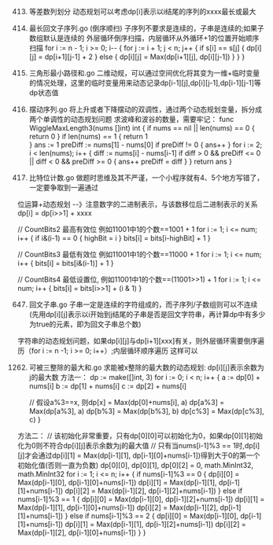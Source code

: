 413. 等差数列划分
动态规划可以考虑dp[i]表示以i结尾的序列的xxxx最长或最大

516. 最长回文子序列.go (倒序顺扫)
子序列不要求是连续的，子串是连续的;如果子数组默认是连续的
外层循环倒序扫描，内层循环从外循环+1的位置开始顺序扫描
	for i := n - 1; i >= 0; i-- {
		for j := i + 1; j < n; j++ {
			if s[i] == s[j] {
				dp[i][j] = dp[i+1][j-1] + 2
			} else {
				dp[i][j] = Max(dp[i+1][j], dp[i][j-1])
			}
		}
	}

120. 三角形最小路径和.go
二维动规，可以通过空间优化将其变为一维+临时变量的情况处理，这里的临时变量用来动态记录dp[i-1][j],dp[i][j-1],dp[i-1][j-1]等dp状态值

376. 摆动序列.go
将上升或者下降摆动的双调性，通过两个动态规划变量，拆分成两个单调性的动态规划问题
求波峰和波谷的数量，需要牢记：
func WiggleMaxLength3(nums []int) int {
	if nums == nil || len(nums) == 0 {
		return 0
	}
	if len(nums) == 1 {
		return 1	
	}
	ans := 1
	preDiff := nums[1] - nums[0]
	if preDiff != 0 {
		ans++
	}
	for i := 2; i < len(nums); i++ {
		diff := nums[i] - nums[i-1]
		if diff > 0 && preDiff <= 0 || diff < 0 && preDiff >= 0 {
			ans++
			preDiff = diff
		}
	}
	return ans
}

338. 比特位计数.go
做题时思维及其不严谨，一个小程序就有4、5个地方写错了，一定要争取到一遍通过

位运算+动态规划 --》注意数字的二进制表示，与该数移位后二进制表示的关系dp[i] = dp[i>>1] + xxxx

// CountBits2 最高有效位 例如11001中1的个数==1001 + 1
	for i := 1; i <= num; i++ {
		if i&(i-1) == 0 {
			highBit = i
		}
		bits[i] = bits[i-highBit] + 1
	}

// CountBits3 最低有效位 例如11001中1的个数==11000 + 1
	for i := 1; i <= num; i++ {
		bits[i] = bits[i&(i-1)] + 1
	}


// CountBits4 最低设置位, 例如11001中1的个数==(11001>>1) + 1
	for i := 1; i <= num; i++ {
		bits[i] = bits[i>>1] + (i & 1)
	}
		
647. 回文子串.go
子串一定是连续的字符组成的，而子序列/子数组则可以不连续(先用dp[i][j]表示以i开始到j结尾的子串是否是回文字符串，再计算dp中有多少为true的元素，即为回文子串总个数)

字符串的动态规划问题，如果dp[i][j]与dp[i+1][xxx]有关，则外层循环需要倒序遍历（for i := n -1; i >= 0; i++）;内层循环顺序遍历
这样可以

1262. 可被三整除的最大和.go
求能被x整除的最大数的动态规划:
dp[i][j]表示余数为j的最大数
方法一：
	dp := make([]int, 3)
	for i := 0; i < n; i++ {
		a := dp[0] + nums[i]
		b := dp[1] + nums[i]
		c := dp[2] + nums[i]

		// 假设a%3==x, 则dp[x] = Max(dp[0]+nums[i], a)
		dp[a%3] = Max(dp[a%3], a)
		dp[b%3] = Max(dp[b%3], b)
		dp[c%3] = Max(dp[c%3], c)
	}

方法二：
	// 该初始化非常重要，只有dp[0][0]可以初始化为0，如果dp[0][1]初始化为0则不符合dp[i][j]表示余数为j的最大值
	// 只有当nums[i-1]%3 == 1时,dp[i][j]才会通过dp[i][1] = Max(dp[i-1][1], dp[i-1][0]+nums[i-1])得到大于0的第一个初始化值(否则一直为负数)
	dp[0][0], dp[0][1], dp[0][2] = 0, math.MinInt32, math.MinInt32
	for i := 1; i <= n; i++ {
		if nums[i-1]%3 == 0 {
			dp[i][0] = Max(dp[i-1][0], dp[i-1][0]+nums[i-1])
			dp[i][1] = Max(dp[i-1][1], dp[i-1][1]+nums[i-1])
			dp[i][2] = Max(dp[i-1][2], dp[i-1][2]+nums[i-1])
		} else if nums[i-1]%3 == 1 {
			dp[i][0] = Max(dp[i-1][0], dp[i-1][2]+nums[i-1])
			dp[i][1] = Max(dp[i-1][1], dp[i-1][0]+nums[i-1])
			dp[i][2] = Max(dp[i-1][2], dp[i-1][1]+nums[i-1])
		} else if nums[i-1]%3 == 2 {
			dp[i][0] = Max(dp[i-1][0], dp[i-1][1]+nums[i-1])
			dp[i][1] = Max(dp[i-1][1], dp[i-1][2]+nums[i-1])
			dp[i][2] = Max(dp[i-1][2], dp[i-1][0]+nums[i-1])
		}
	}